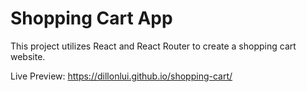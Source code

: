 # Shopping Cart App

This project utilizes React and React Router to create a shopping cart website. 

Live Preview: https://dillonlui.github.io/shopping-cart/